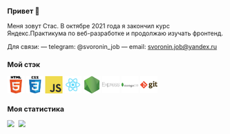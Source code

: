 ### Привет 👋
Меня зовут Стас. В октябре 2021 года я закончил курс Яндекс.Практикума по веб-разработке и продолжаю изучать фронтенд.

Для связи: 
— telegram: @svoronin_job
— email: svoronin.job@yandex.ru

### Мой стэк
<p>
  <img
    src="https://raw.githubusercontent.com/github/explore/80688e429a7d4ef2fca1e82350fe8e3517d3494d/topics/html/html.png"
    alt="HTML"
    height="40"
  />
  <img
    src="https://raw.githubusercontent.com/github/explore/80688e429a7d4ef2fca1e82350fe8e3517d3494d/topics/css/css.png"
    alt="CSS"
    height="40"
  />
  <img
    src="https://raw.githubusercontent.com/github/explore/80688e429a7d4ef2fca1e82350fe8e3517d3494d/topics/javascript/javascript.png"
    alt="Javascript"
    height="40"
  />
  <img
    src="https://raw.githubusercontent.com/github/explore/80688e429a7d4ef2fca1e82350fe8e3517d3494d/topics/react/react.png"
    alt="React"
    height="40"
  />
  <img
    src="https://raw.githubusercontent.com/github/explore/80688e429a7d4ef2fca1e82350fe8e3517d3494d/topics/nodejs/nodejs.png"
    alt="NodeJS"
    height="40"
  />
  <img
    src="https://raw.githubusercontent.com/github/explore/80688e429a7d4ef2fca1e82350fe8e3517d3494d/topics/express/express.png"
    alt="Express"
    height="40"
  />
  <img
    src="https://raw.githubusercontent.com/github/explore/80688e429a7d4ef2fca1e82350fe8e3517d3494d/topics/mongodb/mongodb.png"
    alt="MongoDB"
    height="40"
  />
  <img
    src="https://raw.githubusercontent.com/github/explore/80688e429a7d4ef2fca1e82350fe8e3517d3494d/topics/git/git.png"
    alt="git"
    height="40"
  />
</p>

### Моя статистика
<div>
  <a href="https://github-readme-stats.vercel.app/api?username=stvor&hide=contribs&show_icons=true">
    <img
      src="https://github-readme-stats.vercel.app/api?username=stvor&hide=contribs,stars,issues&show_icons=true"
      align="left"
      height="130"
      style="margin-right: 10px"
    />
  </a>
  <a href="https://github-readme-stats.vercel.app/api/top-langs/?username=stvor&layout=compact">
    <img
      src="https://github-readme-stats.vercel.app/api/top-langs/?username=stvor&layout=compact"
      align="left"
      height="130"
    />
  </a>
</div>
